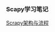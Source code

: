 ### Scapy学习笔记

[Scrapy架构与流程](https://github.com/cser18/Scrapy-/blob/master/1.%20Scrapy%E6%9E%B6%E6%9E%84%E6%B5%81%E7%A8%8B%E4%BB%8B%E7%BB%8D)
